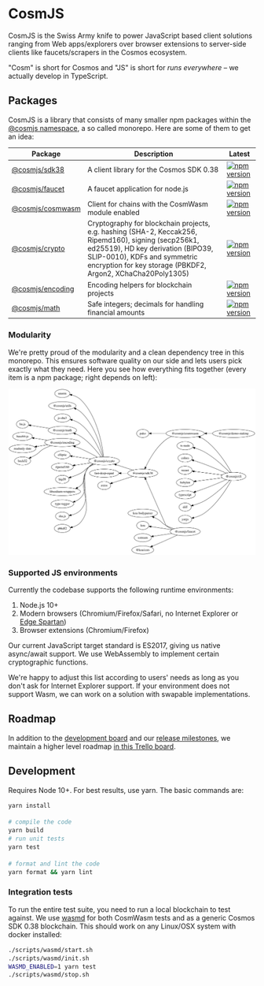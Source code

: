 # CosmJS

CosmJS is the Swiss Army knife to power JavaScript based client solutions
ranging from Web apps/explorers over browser extensions to server-side clients
like faucets/scrapers in the Cosmos ecosystem.

"Cosm" is short for Cosmos and "JS" is short for _runs everywhere_ – we actually
develop in TypeScript.

## Packages

CosmJS is a library that consists of many smaller npm packages within the
[@cosmjs namespace](https://www.npmjs.com/org/cosmjs), a so called monorepo.
Here are some of them to get an idea:

| Package                               | Description                                                                                                                                                                                                                              | Latest                                                                                                              |
| ------------------------------------- | ---------------------------------------------------------------------------------------------------------------------------------------------------------------------------------------------------------------------------------------- | ------------------------------------------------------------------------------------------------------------------- |
| [@cosmjs/sdk38](packages/sdk38)       | A client library for the Cosmos SDK 0.38                                                                                                                                                                                                 | [![npm version](https://img.shields.io/npm/v/@cosmjs/sdk38.svg)](https://www.npmjs.com/package/@cosmjs/sdk38)       |
| [@cosmjs/faucet](packages/faucet)     | A faucet application for node.js                                                                                                                                                                                                         | [![npm version](https://img.shields.io/npm/v/@cosmjs/faucet.svg)](https://www.npmjs.com/package/@cosmjs/faucet)     |
| [@cosmjs/cosmwasm](packages/cosmwasm) | Client for chains with the CosmWasm module enabled                                                                                                                                                                                       | [![npm version](https://img.shields.io/npm/v/@cosmjs/cosmwasm.svg)](https://www.npmjs.com/package/@cosmjs/cosmwasm) |
| [@cosmjs/crypto](packages/crypto)     | Cryptography for blockchain projects, e.g. hashing (SHA-2, Keccak256, Ripemd160), signing (secp256k1, ed25519), HD key derivation (BIPO39, SLIP-0010), KDFs and symmetric encryption for key storage (PBKDF2, Argon2, XChaCha20Poly1305) | [![npm version](https://img.shields.io/npm/v/@cosmjs/crypto.svg)](https://www.npmjs.com/package/@cosmjs/crypto)     |
| [@cosmjs/encoding](packages/encoding) | Encoding helpers for blockchain projects                                                                                                                                                                                                 | [![npm version](https://img.shields.io/npm/v/@cosmjs/encoding.svg)](https://www.npmjs.com/package/@cosmjs/encoding) |
| [@cosmjs/math](packages/math)         | Safe integers; decimals for handling financial amounts                                                                                                                                                                                   | [![npm version](https://img.shields.io/npm/v/@cosmjs/math.svg)](https://www.npmjs.com/package/@cosmjs/math)         |

### Modularity

We're pretty proud of the modularity and a clean dependency tree in this
monorepo. This ensures software quality on our side and lets users pick exactly
what they need. Here you see how everything fits together (every item is a npm
package; right depends on left):

![CosmJS dependency tree](docs/cosmjs-tree.png)

<!--
Build with depsight (https://github.com/webmaster128/depsight), using:

from_npm ~/cosmjs | depsight --exclude cosmjs-monorepo-root --format svg --output - | inkscape --pipe --export-width 3000 --export-filename cosmjs-tree.png

optipng cosmjs-tree.png
-->

### Supported JS environments

Currently the codebase supports the following runtime environments:

1. Node.js 10+
2. Modern browsers (Chromium/Firefox/Safari, no Internet Explorer or
   [Edge Spartan](https://en.wikipedia.org/wiki/Microsoft_Edge#Development))
3. Browser extensions (Chromium/Firefox)

Our current JavaScript target standard is ES2017, giving us native async/await
support. We use WebAssembly to implement certain cryptographic functions.

We're happy to adjust this list according to users' needs as long as you don't
ask for Internet Explorer support. If your environment does not support Wasm, we
can work on a solution with swapable implementations.

## Roadmap

In addition to the
[development board](https://github.com/orgs/CosmWasm/projects/2) and our
[release milestones](https://github.com/CosmWasm/cosmjs/milestones), we maintain
a higher level roadmap
[in this Trello board](https://trello.com/b/vIW8awLl/cosmjs-roadmap).

## Development

Requires Node 10+. For best results, use yarn. The basic commands are:

```sh
yarn install

# compile the code
yarn build
# run unit tests
yarn test

# format and lint the code
yarn format && yarn lint
```

### Integration tests

To run the entire test suite, you need to run a local blockchain to test
against. We use [wasmd](https://github.com/CosmWasm/wasmd) for both CosmWasm
tests and as a generic Cosmos SDK 0.38 blockchain. This should work on any
Linux/OSX system with docker installed:

```sh
./scripts/wasmd/start.sh
./scripts/wasmd/init.sh
WASMD_ENABLED=1 yarn test
./scripts/wasmd/stop.sh
```
